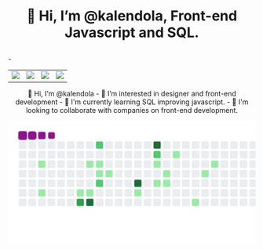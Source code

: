 <h1><p align="center">👋 Hi, I’m @kalendola, Front-end Javascript and SQL.</p></h1>
<table align="center">

 <tr>
   <td>
      <img src="https://img.shields.io/badge/HTML-239120?style=for-the-badge&logo=html5&logoColor=white" /> 
   </td> 
   <td>
     <img src="https://img.shields.io/badge/CSS-239120?&style=for-the-badge&logo=css3&logoColor=white" />
   </td>
    <td>
      <img src="https://img.shields.io/badge/PURE-JAVASCRIPT-F7DF1E?style=for-the-badge&logo=javascript&logoColor=black" />
   </td>
   <td>
     <img src="http://img.shields.io/static/v1?label=STATUS&message=Developing&color=GREEN&style=for-the-badge" />
   </td>
 
  </tr>-
  </table>
<p align="center">
👋 Hi, I’m @kalendola
- 👀 I’m interested in designer and front-end development
- 🌱 I'm currently learning SQL improving javascript.
- 💞️ I'm looking to collaborate with companies on front-end development.
</p>

<p align="center"><img src="snake.gif" width="100%" width="500px;" height="250px"></p>




